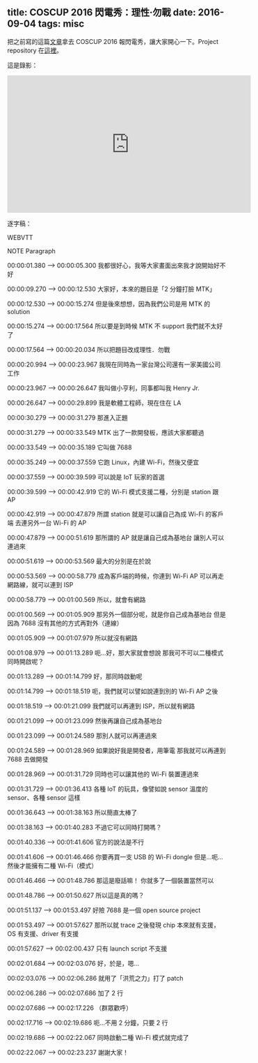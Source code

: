 title: COSCUP 2016 閃電秀：理性‧勿戰
date: 2016-09-04
tags: misc
---

把之前寫的這篇[文章](https://medium.com/rosonix/讓-linkit-smart-7688-的-wi-fi-ap-與-station-同時運作-dc9e043142b7)拿去 COSCUP 2016 報閃電秀，讓大家開心一下。Project repository 在[這裡](https://github.com/changyuheng/linkit-smart-7688-wifi-multi-role)。

這是錄影：
<!-- more -->
<iframe width="560" height="315" src="https://www.youtube.com/embed/hf-rAFErNvI?ecver=1" frameborder="0" allowfullscreen></iframe>

逐字稿：

WEBVTT

NOTE Paragraph

00:00:01.380 --> 00:00:05.300
我都很好心，我等大家畫面出來我才說開始好不好

00:00:09.270 --> 00:00:12.530
大家好，本來的題目是「2 分鐘打臉 MTK」

00:00:12.530 --> 00:00:15.274
但是後來想想，因為我們公司是用 MTK 的 solution

00:00:15.274 --> 00:00:17.564
所以要是到時候 MTK 不 support 我們就不太好了

00:00:17.564 --> 00:00:20.034
所以把題目改成理性．勿戰

00:00:20.994 --> 00:00:23.967
我現在同時為一家台灣公司還有一家美國公司工作

00:00:23.967 --> 00:00:26.647
我叫做小亨利，同事都叫我 Henry Jr.

00:00:26.647 --> 00:00:29.899
我是軟體工程師，現在住在 LA

00:00:30.279 --> 00:00:31.279
那進入正題

00:00:31.279 --> 00:00:33.549
MTK 出了一款開發板，應該大家都聽過

00:00:33.549 --> 00:00:35.189
它叫做 7688

00:00:35.249 --> 00:00:37.559
它跑 Linux，內建 Wi-Fi，然後又便宜

00:00:37.559 --> 00:00:39.599
可以說是 IoT 玩家的首選

00:00:39.599 --> 00:00:42.919
它的 Wi-Fi 模式支援二種，分別是 station 跟 AP

00:00:42.919 --> 00:00:47.879
所謂 station 就是可以讓自己為成 Wi-Fi 的客戶端
去連另外一台 Wi-Fi 的 AP

00:00:47.879 --> 00:00:51.619
那所謂的 AP 就是讓自己成為基地台
讓別人可以連過來

00:00:51.619 --> 00:00:53.569
最大的分別是在於說

00:00:53.569 --> 00:00:58.779
成為客戶端的時候，你連到 Wi-Fi AP
可以再走網路線，就可以連到 ISP

00:00:58.779 --> 00:01:00.569
所以，就會有網路

00:01:00.569 --> 00:01:05.909
那另外一個部分呢，就是你自己成為基地台
但是因為 7688 沒有其他的方式再對外（連線）

00:01:05.909 --> 00:01:07.979
所以就沒有網路

00:01:08.979 --> 00:01:13.289
呃…好，那大家就會想說
那我可不可以二種模式同時開啟呢？

00:01:13.289 --> 00:01:14.799
好，那同時啟動呢

00:01:14.799 --> 00:01:18.519
呃，我們就可以譬如說連到別的 Wi-Fi AP 之後

00:01:18.519 --> 00:01:21.099
我們就可以再連到 ISP，所以就有網路

00:01:21.099 --> 00:01:23.099
然後再讓自己成為基地台

00:01:23.099 --> 00:01:24.589
那別人就可以再連過來

00:01:24.589 --> 00:01:28.969
如果說好我是開發者，用筆電
那我就可以再連到 7688 去做開發

00:01:28.969 --> 00:01:31.729
同時也可以讓其他的 Wi-Fi 裝置連過來

00:01:31.729 --> 00:01:36.413
各種 IoT 的玩具，像譬如說 sensor
溫度的 sensor、各種 sensor 這樣

00:01:36.643 --> 00:01:38.163
所以簡直太棒了

00:01:38.163 --> 00:01:40.283
不過它可以同時打開嗎？

00:01:40.336 --> 00:01:41.606
官方的說法是不行

00:01:41.606 --> 00:01:46.466
你要再買一支 USB 的 Wi-Fi dongle
但是…呃…然後才能擁有二種 Wi-Fi（模式）

00:01:46.466 --> 00:01:48.786
那這是廢話嘛！
你就多了一個裝置當然可以

00:01:48.786 --> 00:01:50.627
所以這是真的嗎？

00:01:51.137 --> 00:01:53.497
好險 7688 是一個 open source project

00:01:53.497 --> 00:01:57.627
那所以就 trace 之後發現
chip 本來就有支援，OS 有支援、driver 有支援

00:01:57.627 --> 00:02:00.437
只有 launch script 不支援

00:02:01.684 --> 00:02:03.076
好，於是，嗯…

00:02:03.076 --> 00:02:06.286
就用了「洪荒之力」打了 patch

00:02:06.286 --> 00:02:07.686
加了 2 行

00:02:07.686 --> 00:02:17.226
（群眾歡呼）

00:02:17.716 --> 00:02:19.686
呃…不用 2 分鐘，只要 2 行

00:02:19.686 --> 00:02:22.067
同時啟動二種 Wi-Fi 模式就完成了

00:02:22.067 --> 00:02:23.237
謝謝大家！
